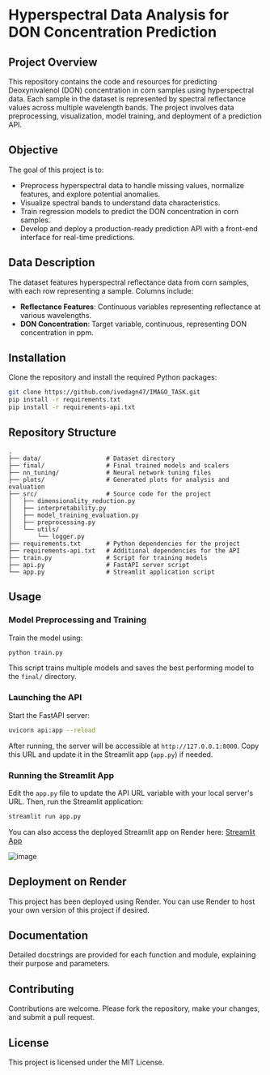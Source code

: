 # Hyperspectral Data Analysis for DON Concentration Prediction

## Project Overview
This repository contains the code and resources for predicting Deoxynivalenol (DON) concentration in corn samples using hyperspectral data. Each sample in the dataset is represented by spectral reflectance values across multiple wavelength bands. The project involves data preprocessing, visualization, model training, and deployment of a prediction API.

## Objective
The goal of this project is to:
- Preprocess hyperspectral data to handle missing values, normalize features, and explore potential anomalies.
- Visualize spectral bands to understand data characteristics.
- Train regression models to predict the DON concentration in corn samples.
- Develop and deploy a production-ready prediction API with a front-end interface for real-time predictions.

## Data Description
The dataset features hyperspectral reflectance data from corn samples, with each row representing a sample. Columns include:
- **Reflectance Features**: Continuous variables representing reflectance at various wavelengths.
- **DON Concentration**: Target variable, continuous, representing DON concentration in ppm.

## Installation
Clone the repository and install the required Python packages:
```bash
git clone https://github.com/ivedagn47/IMAGO_TASK.git
pip install -r requirements.txt
pip install -r requirements-api.txt
```

## Repository Structure
```
.
├── data/                  # Dataset directory
├── final/                 # Final trained models and scalers
├── nn_tuning/             # Neural network tuning files
├── plots/                 # Generated plots for analysis and evaluation
├── src/                   # Source code for the project
│   ├── dimensionality_reduction.py
│   ├── interpretability.py
│   ├── model_training_evaluation.py
│   ├── preprocessing.py
│   └── utils/
│       └── logger.py
├── requirements.txt       # Python dependencies for the project
├── requirements-api.txt   # Additional dependencies for the API
├── train.py               # Script for training models
├── api.py                 # FastAPI server script
└── app.py                 # Streamlit application script
```

## Usage

### Model Preprocessing and Training 
Train the model using:
```bash
python train.py
```
This script trains multiple models and saves the best performing model to the `final/` directory.

### Launching the API
Start the FastAPI server:
```bash
uvicorn api:app --reload
```
After running, the server will be accessible at `http://127.0.0.1:8000`. Copy this URL and update it in the Streamlit app (`app.py`) if needed.

### Running the Streamlit App
Edit the `app.py` file to update the API URL variable with your local server's URL. Then, run the Streamlit application:
```bash
streamlit run app.py
```
You can also access the deployed Streamlit app on Render here: [Streamlit App](https://imagotask-xmlgzv3pkcapdlyzhhtyyb.streamlit.app/)

![image](https://github.com/user-attachments/assets/e94bae68-3872-403e-8854-9cea0db476b3)


## Deployment on Render
This project has been deployed using Render. You can use Render to host your own version of this project if desired.

## Documentation
Detailed docstrings are provided for each function and module, explaining their purpose and parameters.

## Contributing
Contributions are welcome. Please fork the repository, make your changes, and submit a pull request.

## License
This project is licensed under the MIT License.
